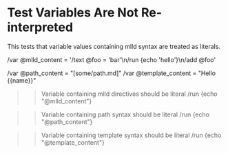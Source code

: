 # Test Variables Are Not Re-interpreted

This tests that variable values containing mlld syntax are treated as literals.

/var @mlld_content = '/text @foo = \'bar\'\n/run {echo \'hello\'}\n/add @foo'

/var @path_content = "[some/path.md]"
/var @template_content = "Hello {{name}}"

>> Variable containing mlld directives should be literal
/run {echo "@mlld_content"}

>> Variable containing path syntax should be literal
/run {echo "@path_content"}

>> Variable containing template syntax should be literal
/run {echo "@template_content"}